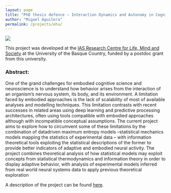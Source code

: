 ```yaml
---
layout: page
title: "PhD thesis defence – Interaction Dynamics and Autonomy in Cognitive Systems"
author: "Miguel Aguilera"
permalink: /projects/ehu/
---
```


<img src="{{ site.github.url }}/assets/img/ehu-project.png">

This project was developed at the [IAS Research Centre for Life, Mind and Society](http://www.ias-research.net/) at the University of the Basque Country, funded by a postdoc grant from this university. 

### Abstract:

One of the grand challenges for embodied cognitive science and neuroscience is to understand how behavior arises from the interaction of an organism’s nervous system, its body, and its environment. A limitation faced by embodied approaches is the lack of scalability of most of available analyses and modelling techniques. This limitation contrasts with  recent  successes  in  related  areas using  deep  learning and  predictive  processing architectures,  often  using tools compatible with embodied approaches although with incompatible conceptual assumptions. The current project aims to explore how to circumvent some of these limitations by the combination of data­driven maximum entropy models –statistical mechanics models mapping the statistics of experimental data – with information theoretical tools exploiting the statistical descriptions of the former to provide better indicators of adaptive and embodied neural activity. The project combines theoretical analysis of how statistical models may exploit concepts from statistical thermodynamics and information theory in order to display adaptive behavior, with analysis of experimental models inferred from real­ world neural systems data to apply previous theoretical exploration

A description of the project can be found [here](https://maguilera0.files.wordpress.com/2018/03/postdoc-project-upv-ehu.pdf).
